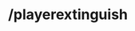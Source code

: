 ---
command:
  added: Pre-0.2.7
  aliases:
  - playerext
  - pex
  - splash
  - pext
  configuration: []
  description: Extinguishes yourself or a player.
  permissions:
  - rcmds.others.playerextinguish
  - rcmds.playerextinguish
  supports: {}
  usage: /playerextinguish (player)
layout: command
title: /playerextinguish
---